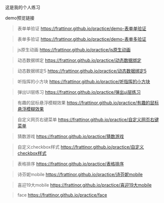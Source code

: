这是我的个人练习

demo预览链接

>表单单验证
>https://frattinor.github.io/practice/demo-表单单验证

>表单多验证
>https://frattinor.github.io/practice/demo-表单多验证

>js原生动画
>https://frattinor.github.io/practice/js原生动画

>动态数据绑定
>https://frattinor.github.io/practice/动态数据绑定

>动态数据绑定5
>https://frattinor.github.io/practice/动态数据绑定5

>听指挥的小方块
>https://frattinor.github.io/practice/听指挥的小方块

>弹出UI层练习
>https://frattinor.github.io/practice/弹出ui层练习

>有趣的鼠标悬浮模糊效果
>https://frattinor.github.io/practice/有趣的鼠标悬浮模糊效果

>自定义网页右键菜单
>https://frattinor.github.io/practice/自定义网页右键菜单

>猜数游戏
>https://frattinor.github.io/practice/猜数游戏

>自定义checkbox样式
>https://frattinor.github.io/practice/自定义checkbox样式

>表格排序
>https://frattinor.github.io/practice/表格排序

>诗芬妮mobile
>https://frattinor.github.io/practice/诗芬妮mobile

>喜迎19大mobile
>https://frattinor.github.io/practice/喜迎19大mobile

>face
>https://frattinor.github.io/practice/face

